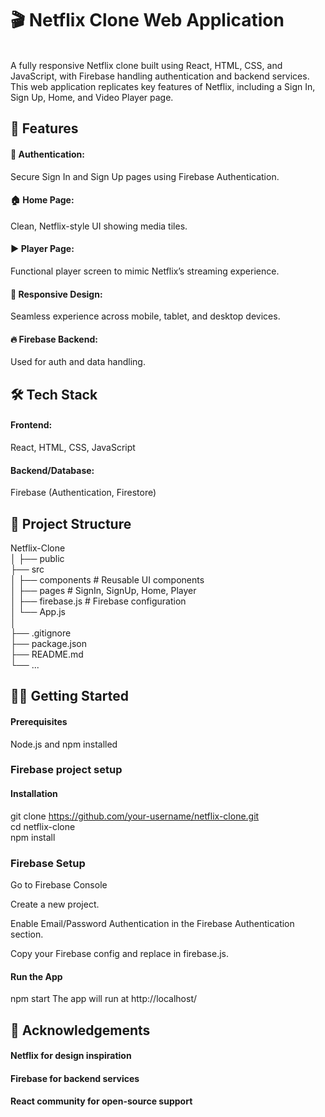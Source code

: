 <h1>🎬 Netflix Clone Web Application </h1>
<br>
A fully responsive Netflix clone built using React, HTML, CSS, and JavaScript, with Firebase handling authentication and backend services. This web application replicates key features of Netflix, including a Sign In, Sign Up, Home, and Video Player page.

<h2>🚀 Features</h2>
<h4>🔐 Authentication:</h4> Secure Sign In and Sign Up pages using Firebase Authentication.

<h4>🏠 Home Page:</h4> Clean, Netflix-style UI showing media tiles.

<h4>▶️ Player Page:</h4> Functional player screen to mimic Netflix’s streaming experience.

<h4>📱 Responsive Design:</h4> Seamless experience across mobile, tablet, and desktop devices.

<h4>🔥 Firebase Backend:</h4> Used for auth and data handling.

<h2>🛠️ Tech Stack</h2>
<h4>Frontend:</h4> React, HTML, CSS, JavaScript

<h4>Backend/Database:</h4> Firebase (Authentication, Firestore)

<h2>📁 Project Structure</h2>

Netflix-Clone<br>
│
├── public<br>
├── src<br>
│   ├── components       # Reusable UI components<br>
│   ├── pages            # SignIn, SignUp, Home, Player<br>
│   ├── firebase.js       # Firebase configuration<br>
│   └── App.js<br>
│<br>
├── .gitignore<br>
├── package.json<br>
├── README.md<br>
└── ...<br>

<h2>🧑‍💻 Getting Started</h2>
<h4>Prerequisites</h4>
Node.js and npm installed


<h3>Firebase project setup</h3>

<h4>Installation</h4>

git clone https://github.com/your-username/netflix-clone.git<br>
cd netflix-clone<br>
npm install<br>

<h3>Firebase Setup</h3>

Go to Firebase Console

Create a new project.

Enable Email/Password Authentication in the Firebase Authentication section.

Copy your Firebase config and replace in firebase.js.

<h4>Run the App</h4>

npm start
The app will run at http://localhost/ 

<h2>🙌 Acknowledgements</h2>
<h4>Netflix for design inspiration</h4>

<h4>Firebase for backend services</h4>

<h4>React community for open-source support</h4>
